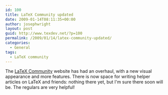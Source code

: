 ```yaml
---
id: 100
title: LaTeX Community updated
date: 2009-01-14T08:11:35+00:00
author: josephwright
layout: post
guid: http://www.texdev.net/?p=100
permalink: /2009/01/14/latex-community-updated/
categories:
  - General
tags:
  - LaTeX community
---
```

The [LaTeX Community](http://www.latex-community.org) website has had an overhaul, with a new visual appearance and more features.  There is now space for writing helper articles on LaTeX and friends: nothing there yet, but I'm sure there soon will be. The regulars are very helpful!
